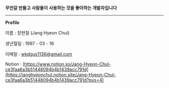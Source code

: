 **무언갈 만들고 사람들이 사용하는 것을 좋아하는 개발자입니다**

***

**Profile**

이름 : 장현철 (Jang Hyeon Chul)

생년월일 : 1997 - 03 - 16

이메일 : wkdgus1136@gmail.com

Notion : [https://www.notion.so/Jang-Hyeon-Chul-ce3faa6a3b51448094b4b1439acc791d](https://janghyeonchul.notion.site/Jang-Hyeon-Chul-ce3faa6a3b51448094b4b1439acc791d?pvs=4)





